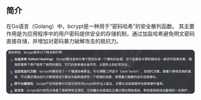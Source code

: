 ## 简介
在Go语言（Golang）中，bcrypt是一种用于“密码哈希”的安全散列函数。
其主要作用是为应用程序中的用户密码提供安全的存储机制，通过加盐哈希避免明文密码直接存储，并增加对密码暴力破解攻击的抵抗力。

![_img.png](_img.png)